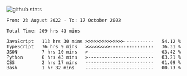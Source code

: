 
![github stats](https://github-readme-stats.vercel.app/api?username=realmahd1&show_icons=true&theme=codeSTACKr&hide_rank=true&count_private=true)

<!--START_SECTION:waka-->

```text
From: 23 August 2022 - To: 17 October 2022

Total Time: 209 hrs 43 mins

JavaScript   113 hrs 30 mins >>>>>>>>>>>>>>-----------   54.12 %
TypeScript   76 hrs 9 mins   >>>>>>>>>----------------   36.31 %
JSON         7 hrs 10 mins   >------------------------   03.42 %
Python       6 hrs 43 mins   >------------------------   03.21 %
CSS          2 hrs 17 mins   -------------------------   01.09 %
Bash         1 hr 32 mins    -------------------------   00.73 %
```

<!--END_SECTION:waka-->
